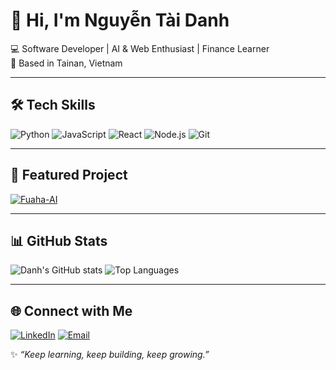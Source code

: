# 👋 Hi, I'm Nguyễn Tài Danh

💻 Software Developer | AI & Web Enthusiast | Finance Learner  
📍 Based in Tainan, Vietnam  

---

## 🛠️ Tech Skills
![Python](https://img.shields.io/badge/Python-3776AB?style=for-the-badge&logo=python&logoColor=white)
![JavaScript](https://img.shields.io/badge/JavaScript-F7DF1E?style=for-the-badge&logo=javascript&logoColor=black)
![React](https://img.shields.io/badge/React-20232A?style=for-the-badge&logo=react&logoColor=61DAFB)
![Node.js](https://img.shields.io/badge/Node.js-339933?style=for-the-badge&logo=node-dot-js&logoColor=white)
![Git](https://img.shields.io/badge/Git-F05032?style=for-the-badge&logo=git&logoColor=white)

---

## 📌 Featured Project
[![Fuaha-AI](https://github-readme-stats.vercel.app/api/pin/?username=nguyentaidanh&repo=Fuaha-AI&theme=radical)](https://github.com/nguyentaidanh/Fuaha-AI)

---

## 📊 GitHub Stats
![Danh's GitHub stats](https://github-readme-stats.vercel.app/api?username=nguyentaidanh&show_icons=true&theme=radical)
![Top Languages](https://github-readme-stats.vercel.app/api/top-langs/?username=nguyentaidanh&layout=compact&theme=radical)

---

## 🌐 Connect with Me
[![LinkedIn](https://img.shields.io/badge/LinkedIn-0077B5?style=for-the-badge&logo=linkedin&logoColor=white)](https://www.linkedin.com/)
[![Email](https://img.shields.io/badge/Email-D14836?style=for-the-badge&logo=gmail&logoColor=white)](mailto:your.email@gmail.com)

✨ *“Keep learning, keep building, keep growing.”*
